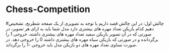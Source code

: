 # Chess-Competition
#چالش اول:
در این چالش قصد داریم با توجه به تصویری از یک صفحه شطرنج، تشخیص دهیم کدام بازیکن تعداد مهره های بیشتری دارد
مدل شما باید به ازای هر تصویر، در صورتی که در آن تصویر بازیکن سفید تعداد مهره های بیشتری داشته، خروجی 1 را برگردانده و در صورتی که بازیکن سیاه مهره های بیشتری داشته 0 را خروجی دهد. در صورت تساوی تعداد مهره های دو بازیکن مدل باید خروجی -1 را برگرداند.
